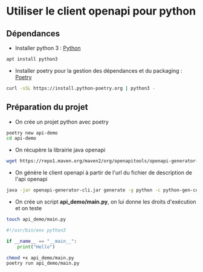 # Utiliser le client openapi pour python

## Dépendances

- Installer python 3 : [Python](https://www.python.org/)

```bash
apt install python3
```

- Installer poetry pour la gestion des dépendances et du packaging : [Poetry](https://python-poetry.org/)

```bash
curl -sSL https://install.python-poetry.org | python3 -
```

## Préparation du projet

- On crée un projet python avec poetry

```bash
poetry new api-demo
cd api-demo
```

- On récupère la librairie java openapi

```bash
wget https://repo1.maven.org/maven2/org/openapitools/openapi-generator-cli/6.6.0/openapi-generator-cli-6.6.0.jar -O openapi-generator-cli.jar
```


- On génère le client openapi à partir de l'url du fichier de description de l'api openapi

```bash
java -jar openapi-generator-cli.jar generate -g python -c python-gen-config.json -i https://pegase-swagger-ui.dev.pc-scol.fr/fr.pcscol.ins.api/ins-gestion-api-v5/ins-gestion-api-v5-20.0.0.yaml -o generated/ins-gestion --package-name ins-gestion-client
```


- On crée un script **api_demo/main.py**, on lui donne les droits d'exécution et on teste


```bash
touch api_demo/main.py
```

```python
#!/usr/bin/env python3

if __name__ == "__main__":
    print("Hello")
```

```bash
chmod +x api_demo/main.py
poetry run api_demo/main.py
```

